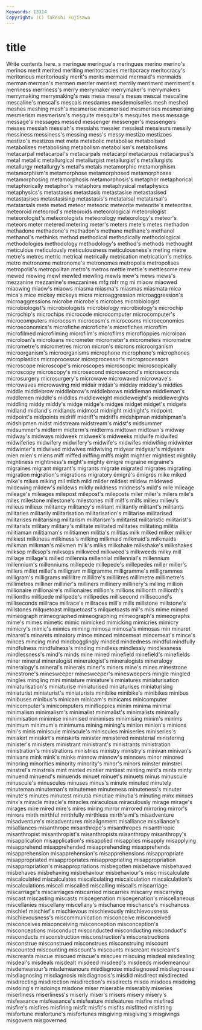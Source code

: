 ```yaml
---
Keywords: 13314 
Copyright: (C) Takeshi Fujisawa
---
```


# title

Write contents here.
s meringue meringue's meringues
merino merino's merinos merit merited meriting meritocracies meritocracy meritocracy's meritorious
meritoriously merit's merits mermaid mermaid's mermaids merman merman's mermen merrier
merriest merrily merriment merriment's merriness merriness's merry merrymaker merrymaker's merrymakers
merrymaking merrymaking's mes mesa mesa's mesas mescal mescaline mescaline's mescal's
mescals mesdames mesdemoiselles mesh meshed meshes meshing mesh's mesmerise mesmerised
mesmerises mesmerising mesmerism mesmerism's mesquite mesquite's mesquites mess message message's
messages messed messenger messenger's messengers messes messiah messiah's messiahs messier
messiest messieurs messily messiness messiness's messing mess's messy mestizo mestizoes
mestizo's mestizos met meta metabolic metabolise metabolised metabolises metabolising metabolism
metabolism's metabolisms metacarpal metacarpal's metacarpals metacarpi metacarpus metacarpus's metal metallic
metallurgical metallurgist metallurgist's metallurgists metallurgy metallurgy's metal's metals metamorphic metamorphism
metamorphism's metamorphose metamorphosed metamorphoses metamorphosing metamorphosis metamorphosis's metaphor metaphorical metaphorically
metaphor's metaphors metaphysical metaphysics metaphysics's metastases metastasis metastasise metastasised metastasises
metastasising metastasis's metatarsal metatarsal's metatarsals mete meted meteor meteoric meteorite
meteorite's meteorites meteoroid meteoroid's meteoroids meteorological meteorologist meteorologist's meteorologists meteorology
meteorology's meteor's meteors meter metered metering meter's meters mete's metes
methadon methadone methadone's methadon's methane methane's methanol methanol's methinks method
methodical methodically methodological methodologies methodology methodology's method's methods methought meticulous
meticulously meticulousness meticulousness's meting metre metre's metres metric metrical metrically
metrication metrication's metrics metro metronome metronome's metronomes metropolis metropolises metropolis's
metropolitan metro's metros mettle mettle's mettlesome mew mewed mewing mewl
mewled mewling mewls mew's mews mews's mezzanine mezzanine's mezzanines mfg
mfr mg mi miaow miaowed miaowing miaow's miaows miasma miasma's
miasmas miasmata mica mica's mice mickey mickeys micra microaggression microaggression's
microaggressions microbe microbe's microbes microbiologist microbiologist's microbiologists microbiology microbiology's microchip
microchip's microchips microcode microcomputer microcomputer's microcomputers microcosm microcosm's microcosms microeconomics
microeconomics's microfiche microfiche's microfiches microfilm microfilmed microfilming microfilm's microfilms microfloppies
microloan microloan's microloans micrometer micrometer's micrometers micrometre micrometre's micrometres micron
micron's microns microorganism microorganism's microorganisms microphone microphone's microphones microplastics microprocessor
microprocessor's microprocessors microscope microscope's microscopes microscopic microscopically microscopy microscopy's microsecond
microsecond's microseconds microsurgery microsurgery's microwave microwaved microwave's microwaves microwaving mid
midair midair's midday midday's middies middle middlebrow middlebrow's middlebrows middleman
middleman's middlemen middle's middles middleweight middleweight's middleweights middling middy middy's
midge midge's midges midget midget's midgets midland midland's midlands midmost
midnight midnight's midpoint midpoint's midpoints midriff midriff's midriffs midshipman midshipman's
midshipmen midst midstream midstream's midst's midsummer midsummer's midterm midterm's midterms
midtown midtown's midway midway's midways midweek midweek's midweeks midwife midwifed
midwiferies midwifery midwifery's midwife's midwifes midwifing midwinter midwinter's midwived midwives
midwiving midyear midyear's midyears mien mien's miens miff miffed miffing
miffs might mightier mightiest mightily mightiness mightiness's might's mighty émigré
migraine migraine's migraines migrant migrant's migrants migrate migrated migrates migrating
migration migration's migrations migratory émigré's émigrés mike miked mike's mikes
miking mil milch mild milder mildest mildew mildewed mildewing mildew's
mildews mildly mildness mildness's mild's mile mileage mileage's mileages milepost
milepost's mileposts miler miler's milers mile's miles milestone milestone's milestones
milf milf's milfs milieu milieu's milieus milieux militancy militancy's militant
militantly militant's militants militaries militarily militarisation militarisation's militarise militarised militarises
militarising militarism militarism's militarist militaristic militarist's militarists military military's militate
militated militates militating militia militiaman militiaman's militiamen militia's militias milk
milked milker milkier milkiest milkiness milkiness's milking milkmaid milkmaid's milkmaids
milkman milkman's milkmen milk's milks milkshake milkshake's milkshakes milksop milksop's
milksops milkweed milkweed's milkweeds milky mill millage millage's milled millennia
millennial millennial's millennium millennium's millenniums millepede millepede's millepedes miller miller's
millers millet millet's milligram milligramme milligramme's milligrammes milligram's milligrams millilitre
millilitre's millilitres millimetre millimetre's millimetres milliner milliner's milliners millinery millinery's
milling million millionaire millionaire's millionaires million's millions millionth millionth's millionths
millipede millipede's millipedes millisecond millisecond's milliseconds millrace millrace's millraces mill's
mills millstone millstone's millstones milquetoast milquetoast's milquetoasts mil's mils mime
mimed mimeograph mimeographed mimeographing mimeograph's mimeographs mime's mimes mimetic mimic
mimicked mimicking mimicries mimicry mimicry's mimic's mimics miming mimosa mimosa's
mimosas min minaret minaret's minarets minatory mince minced mincemeat mincemeat's
mince's minces mincing mind mindbogglingly minded mindedness mindful mindfully mindfulness
mindfulness's minding mindless mindlessly mindlessness mindlessness's mind's minds mine mined
minefield minefield's minefields miner mineral mineralogist mineralogist's mineralogists mineralogy mineralogy's
mineral's minerals miner's miners mine's mines minestrone minestrone's minesweeper minesweeper's
minesweepers mingle mingled mingles mingling mini miniature miniature's miniatures miniaturisation
miniaturisation's miniaturise miniaturised miniaturises miniaturising miniaturist miniaturist's miniaturists minibike minibike's
minibikes minibus minibuses minibus's minicam minicam's minicams minicomputer minicomputer's minicomputers
minifloppies minim minima minimal minimalism minimalism's minimalist minimalist's minimalists minimally
minimisation minimise minimised minimises minimising minim's minims minimum minimum's minimums
mining mining's minion minion's minions mini's minis miniscule miniscule's miniscules
miniseries miniseries's miniskirt miniskirt's miniskirts minister ministered ministerial ministering minister's
ministers ministrant ministrant's ministrants ministration ministration's ministrations ministries ministry ministry's
minivan minivan's minivans mink mink's minks minnow minnow's minnows minor
minored minoring minorities minority minority's minor's minors minster minstrel minstrel's
minstrels mint minted mintier mintiest minting mint's mints minty minuend
minuend's minuends minuet minuet's minuets minus minuscule minuscule's minuscules minuses
minus's minute minuted minutely minuteman minuteman's minutemen minuteness minuteness's minuter
minute's minutes minutest minutia minutiae minutia's minuting minx minxes minx's
miracle miracle's miracles miraculous miraculously mirage mirage's mirages mire mired
mire's mires miring mirror mirrored mirroring mirror's mirrors mirth mirthful
mirthfully mirthless mirth's mi's misadventure misadventure's misadventures misalignment misalliance misalliance's
misalliances misanthrope misanthrope's misanthropes misanthropic misanthropist misanthropist's misanthropists misanthropy misanthropy's
misapplication misapplication's misapplied misapplies misapply misapplying misapprehend misapprehended misapprehending misapprehends
misapprehension misapprehension's misapprehensions misappropriate misappropriated misappropriates misappropriating misappropriation misappropriation's misappropriations
misbegotten misbehave misbehaved misbehaves misbehaving misbehaviour misbehaviour's misc miscalculate miscalculated
miscalculates miscalculating miscalculation miscalculation's miscalculations miscall miscalled miscalling miscalls miscarriage
miscarriage's miscarriages miscarried miscarries miscarry miscarrying miscast miscasting miscasts miscegenation
miscegenation's miscellaneous miscellanies miscellany miscellany's mischance mischance's mischances mischief mischief's
mischievous mischievously mischievousness mischievousness's miscommunication misconceive misconceived misconceives misconceiving misconception
misconception's misconceptions misconduct misconducted misconducting misconduct's misconducts misconstruction misconstruction's misconstructions
misconstrue misconstrued misconstrues misconstruing miscount miscounted miscounting miscount's miscounts miscreant
miscreant's miscreants miscue miscued miscue's miscues miscuing misdeal misdealing misdeal's
misdeals misdealt misdeed misdeed's misdeeds misdemeanour misdemeanour's misdemeanours misdiagnose misdiagnosed
misdiagnoses misdiagnosing misdiagnosis misdiagnosis's misdid misdirect misdirected misdirecting misdirection misdirection's
misdirects misdo misdoes misdoing misdoing's misdoings misdone miser miserable miserably
miseries miserliness miserliness's miserly miser's misers misery misery's misfeasance misfeasance's
misfeature misfeatures misfire misfired misfire's misfires misfiring misfit misfit's misfits
misfitted misfitting misfortune misfortune's misfortunes misgiving misgiving's misgivings misgovern misgoverned

